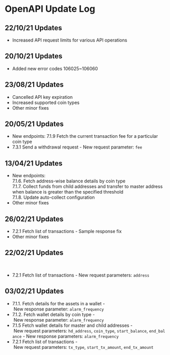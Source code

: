 # OpenAPI Update Log

## 22/10/21 Updates
- Increased API request limits for various API operations

## 20/10/21 Updates
- Added new error codes 106025~106060

## 23/08/21 Updates
- Cancelled API key expiration 
- Increased supported coin types
- Other minor fixes

## 20/05/21 Updates

- New endpoints:
  7.1.9 Fetch the current transaction fee for a particular coin type
- 7.3.1 Send a withdrawal request
  \- New request parameter: `fee`

## 13/04/21 Updates

- New endpoints:  
  7.1.6. Fetch address-wise balance details by coin type  
  7.1.7. Collect funds from child addresses and transfer to master address when balance is greater than the specified threshold  
  7.1.8. Update auto-collect configuration  
- Other minor fixes


## 26/02/21 Updates

- 7.2.1 Fetch list of transactions 
    \- Sample response fix
- Other minor fixes

## 22/02/21 Updates
  
- 7.2.1 Fetch list of transactions
    \- New request parameters: `address`


## 03/02/21 Updates

- 7.1.1. Fetch details for the assets in a wallet
    \- New response parameter: `alarm_frequency`
- 7.1.2. Fetch wallet details by coin type
    \- New response parameter: `alarm_frequency`
- 7.1.5 Fetch wallet details for master and child addresses
    \- New request parameters: `hd_address`, `coin_type`, `start_balance`, `end_balance`
    \- New response parameters: `alarm_frequency`
- 7.2.1 Fetch list of transactions
    \- New request parameters: `tx_type`, `start_tx_amount`, `end_tx_amount`
